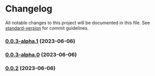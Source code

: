 # Changelog

All notable changes to this project will be documented in this file. See [standard-version](https://github.com/conventional-changelog/standard-version) for commit guidelines.

### [0.0.3-alpha.1](https://github.com/xiebanglong/jslib/compare/v0.0.3-alpha.0...v0.0.3-alpha.1) (2023-06-06)

### [0.0.3-alpha.0](https://github.com/xiebanglong/jslib/compare/v0.0.2...v0.0.3-alpha.0) (2023-06-06)

### [0.0.2](https://github.com/xiebanglong/jslib/compare/v1.5.0-alpha.3...v0.0.2) (2023-06-06)
